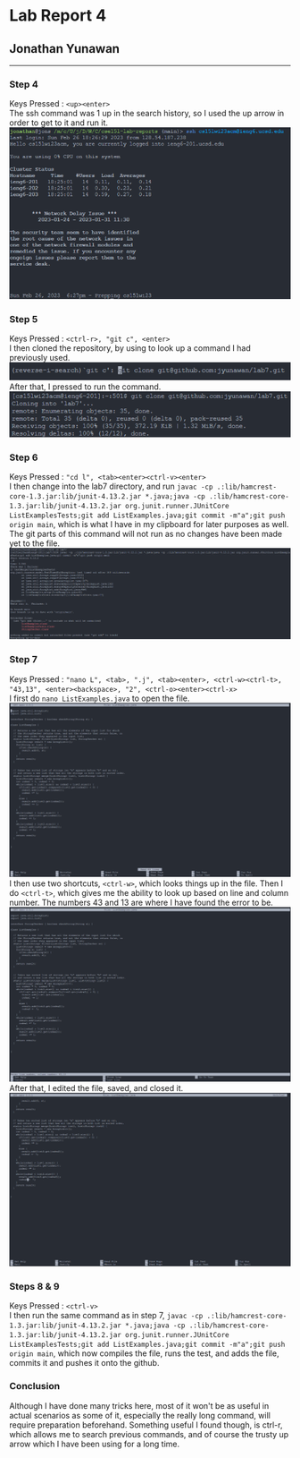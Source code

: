# Lab Report 4
## Jonathan Yunawan
---
### Step 4 
Keys Pressed : `<up><enter>`  
The ssh command was 1 up in the search history, so I used the up arrow in order to get to it and run it.  
![Logging into ieng6](./img/step_4.png)  
  

### Step 5 
Keys Pressed : `<ctrl-r>, "git c", <enter>`  
I then cloned the repository, by using <ctrl-r> to look up a command I had previously used.  
![Searching "git clone"](./img/step_5_1.png)  
After that, I pressed <enter> to run the command.  
![Running "git clone"](./img/step_5_2.png)  
  

### Step 6 
Keys Pressed : `"cd l", <tab><enter><ctrl-v><enter>`  
I then change into the lab7 directory, and run ```javac -cp .:lib/hamcrest-core-1.3.jar:lib/junit-4.13.2.jar *.java;java -cp .:lib/hamcrest-core-1.3.jar:lib/junit-4.13.2.jar org.junit.runner.JUnitCore ListExamplesTests;git add ListExamples.java;git commit -m"a";git push origin main```, which is what I have in my clipboard for later purposes as well. The git parts of this command will not run as no changes have been made yet to the file.  
![Checking that it fails](./img/step_6.png)  
  
  
### Step 7  
Keys Pressed : `"nano L", <tab>, ".j", <tab><enter>, <ctrl-w><ctrl-t>, "43,13", <enter><backspace>, "2", <ctrl-o><enter><ctrl-x>`  
I first do ```nano ListExamples.java``` to open the file.  
![Opening nano](./img/step_7_1.png)  
I then use two shortcuts, `<ctrl-w>`, which looks things up in the file. Then I do `<ctrl-t>`, which gives me the ability to look up based on line and column number. The numbers 43 and 13 are where I have found the error to be.  
![Searching](./img/step_7_2.png)  
After that, I edited the file, saved, and closed it.
![Editing](./img/step_7_3.png)
  
  
### Steps 8 & 9  
Keys Pressed : `<ctrl-v>`  
I then run the same command as in step 7, ```javac -cp .:lib/hamcrest-core-1.3.jar:lib/junit-4.13.2.jar *.java;java -cp .:lib/hamcrest-core-1.3.jar:lib/junit-4.13.2.jar org.junit.runner.JUnitCore ListExamplesTests;git add ListExamples.java;git commit -m"a";git push origin main```, which now compiles the file, runs the test, and adds the file, commits it and pushes it onto the github.  
  
  
### Conclusion
Although I have done many tricks here, most of it won't be as useful in actual scenarios as some of it, especially the really long command, will require preparation beforehand. Something useful I found though, is ctrl-r, which allows me to search previous commands, and of course the trusty up arrow which I have been using for a long time.
